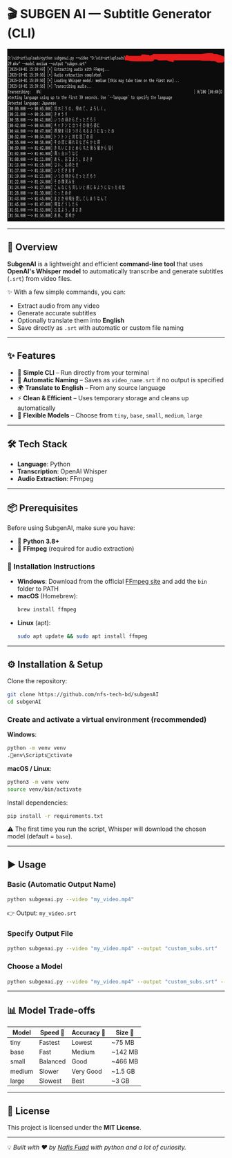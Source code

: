 # 🎬 SUBGEN AI — Subtitle Generator (CLI)

<p align="center">
  <img src="https://raw.githubusercontent.com/nfs-tech-bd/subgenAI/refs/heads/main/Screenshot%202025-10-01%20154442.png" height="400" width="600">
</p>

---

## 🚀 Overview

**SubgenAI** is a lightweight and efficient **command-line tool** that uses **OpenAI's Whisper model** to automatically transcribe and generate subtitles (`.srt`) from video files.  

✨ With a few simple commands, you can:  
- Extract audio from any video  
- Generate accurate subtitles  
- Optionally translate them into **English**  
- Save directly as `.srt` with automatic or custom file naming  

---

## ✨ Features

- 🎯 **Simple CLI** – Run directly from your terminal  
- 📝 **Automatic Naming** – Saves as `video_name.srt` if no output is specified  
- 🌍 **Translate to English** – From any source language  
- ⚡ **Clean & Efficient** – Uses temporary storage and cleans up automatically  
- 🔄 **Flexible Models** – Choose from `tiny`, `base`, `small`, `medium`, `large`  

---

## 🛠️ Tech Stack

- **Language**: Python  
- **Transcription**: OpenAI Whisper  
- **Audio Extraction**: FFmpeg  

---

## 📦 Prerequisites

Before using SubgenAI, make sure you have:

- 🐍 **Python 3.8+**  
- 🎵 **FFmpeg** (required for audio extraction)  

### 🔧 Installation Instructions

- **Windows**: Download from the official [FFmpeg site](https://ffmpeg.org/download.html) and add the `bin` folder to PATH  
- **macOS** (Homebrew):  
  ```bash
  brew install ffmpeg
  ```  
- **Linux** (apt):  
  ```bash
  sudo apt update && sudo apt install ffmpeg
  ```  

---

## ⚙️ Installation & Setup

Clone the repository:

```bash
git clone https://github.com/nfs-tech-bd/subgenAI
cd subgenAI
```

### Create and activate a virtual environment (recommended)

**Windows**:
```bash
python -m venv venv
.env\Scriptsctivate
```

**macOS / Linux**:
```bash
python3 -m venv venv
source venv/bin/activate
```

Install dependencies:
```bash
pip install -r requirements.txt
```

⚠️ The first time you run the script, Whisper will download the chosen model (default = `base`).  

---

## ▶️ Usage

### Basic (Automatic Output Name)

```bash
python subgenai.py --video "my_video.mp4"
```
👉 Output: `my_video.srt`  

### Specify Output File

```bash
python subgenai.py --video "my_video.mp4" --output "custom_subs.srt"
```

### Choose a Model

```bash
python subgenai.py --video "my_video.mp4" --output "custom_subs.srt" --model "medium"
```

---

## 📊 Model Trade-offs

| Model   | Speed 🚀 | Accuracy 🎯 | Size 💾 |
|---------|----------|-------------|---------|
| tiny    | Fastest  | Lowest      | ~75 MB  |
| base    | Fast     | Medium      | ~142 MB |
| small   | Balanced | Good        | ~466 MB |
| medium  | Slower   | Very Good   | ~1.5 GB |
| large   | Slowest  | Best        | ~3 GB   |

---

## 📜 License

This project is licensed under the **MIT License**.  

---

💡 *Built with ❤️ by <a href="https://t.me/Nafisfuad1">Nafis Fuad</a> with python and a lot of curiosity.*  
